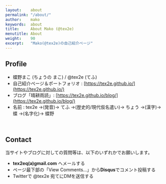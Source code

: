 ```yaml
---
layout:    about
permalink: "/about/"
author:    mako
keywords:  about
title:     About Mako (@tex2e)
menutitle: About
weight:    90
excerpt:   "Mako(@tex2e)の自己紹介ページ"
---
```


## Profile

- 蝶野まこ (ちょうの まこ) / @tex2e (てふ)
- 自己紹介ページ＆ポートフォリオ : [https://tex2e.github.io/](https://tex2e.github.io/)
- ブログ「晴耕雨読」: [https://tex2e.github.io/blog/](https://tex2e.github.io/blog/)
- 名前 : tex2e →(発音)→ てふ →(歴史的/現代仮名遣い)→ ちょう →(漢字)→ 蝶 →(名字化)→ 蝶野

<br>

## Contact

当サイトやブログに対しての質問等は、以下のいずれかでお願いします。

- **tex2eq(a)gmail.com** へメールする
- ページ最下部の「View Comments...」から**Disqus**でコメント投稿する
- Twitterで @tex2e 宛てにDMを送信する

